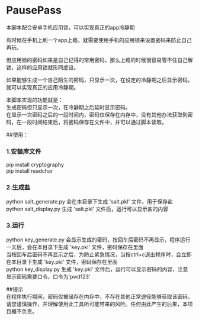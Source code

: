 # PausePass
本脚本配合安卓手机应用锁，可以实现真正的app冷静期  

有时候在手机上刷一个app上瘾，就需要使用手机的应用锁来设置密码来防止自己再玩。  

但应用锁的密码如果是自己记得的常用密码，那么上瘾的时候很容易管不住自己解锁，这样的应用锁就形同虚设。  

如果能够生成一个自己陌生的密码，只显示一次，在设定的冷静期之后显示密码，就可以实现真正的应用冷静期。  

本脚本实现的功能就是：  
生成密码但只显示一次，在冷静期之后延时显示密码。  
在显示一次密码之后的一段时间内，密码仅保存在内存中，没有其他办法获取到密码，在一段时间结束后，将密码保存在文件中，并可以通过脚本读取。  

##使用：  
### 1.安装库文件  
pip install cryptography  
pip install readchar  
### 2.生成盐  
python salt_generate.py 会在本目录下生成 'salt.pkl' 文件，用于保存盐  
python salt_display.py 生成 'salt.pkl' 文件后，运行可以显示盐的内容  
### 3.运行  
python key_generate.py 会显示生成的密码，按回车后密码不再显示，程序运行一天后，会在本目录下生成 'key.pkl' 文件，密码保存在里面  
        当按回车后密码不再显示之后，为防止紧急情况，当按ctrl+c退出程序时，会立即在本目录下生成 'key.pkl' 文件，密码保存在里面  
python key_display.py 生成 'key.pkl' 文件后，运行可以显示密码的内容，注意显示密码需要口令，口令为'pwd123'  
  
##提示  
在程序执行期间，密码仅被储存在内存中，不存在其他正常途径能够获取该密码。请您谨慎操作，并理解使用此工具所可能带来的风险。任何由此产生的后果，本项目概不负责。  
